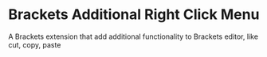 Brackets Additional Right Click Menu
================

A Brackets extension that add additional functionality to Brackets editor, like cut, copy, paste